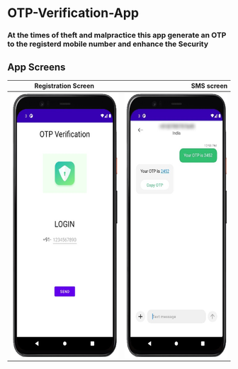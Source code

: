 # OTP-Verification-App
### At the times of theft and malpractice this app generate an OTP to the registerd mobile number and enhance the Security

App Screens
-------
| Registration Screen        | SMS screen           | 
| ------------- | ---------:|
| <img src ="page1-ss.jpg" height = "600" width = "300">     | <img src ="SMS-ss.jpg" height = "600" width = "300">|
